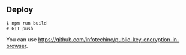 ## Deploy

```
$ npm run build
# GIT push
```

You can use https://github.com/infotechinc/public-key-encryption-in-browser.
